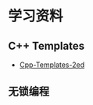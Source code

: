 # 学习资料

## C++ Templates

- [Cpp-Templates-2ed](https://github.com/downdemo/Cpp-Templates-2ed)

## 无锁编程
